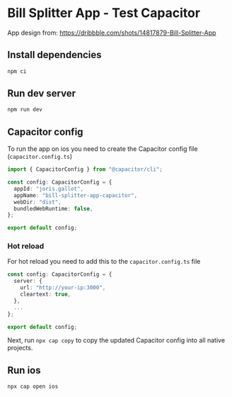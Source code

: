 # Bill Splitter App - Test Capacitor

App design from: https://dribbble.com/shots/14817879-Bill-Splitter-App

## Install dependencies

```bash
npm ci
```

## Run dev server

```bash
npm run dev
```

## Capacitor config

To run the app on ios you need to create the Capacitor config file (`capacitor.config.ts`)

```ts
import { CapacitorConfig } from "@capacitor/cli";

const config: CapacitorConfig = {
  appId: "joris.gallot",
  appName: "bill-splitter-app-capacitor",
  webDir: "dist",
  bundledWebRuntime: false,
};

export default config;
```

### Hot reload

For hot reload you need to add this to the `capacitor.config.ts` file

```ts
const config: CapacitorConfig = {
  server: {
    url: "http://your-ip:3000",
    cleartext: true,
  },
  ...
};

export default config;
```

Next, run `npx cap copy` to copy the updated Capacitor config into all native projects.

## Run ios

```bash
npx cap open ios
```
